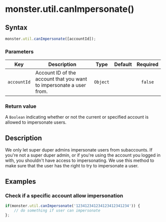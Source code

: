 # monster.util.canImpersonate()

## Syntax
```javascript
monster.util.canImpersonate([accountId]);
```

### Parameters
Key | Description | Type | Default | Required
:-: | --- | :-: | :-: | :-:
`accountId` | Account ID of the account that you want to impersonate a user from. | `Object` | | `false`

### Return value
A `Boolean` indicating whether or not the current or specified account is allowed to impersonate users.

## Description
We only let super duper admins impersonate users from subaccounts. If you're not a super duper admin, or if you're using the account you logged in with, you shouldn't have access to impersonating. We use this method to make sure that the user has the right to try to impersonate a user.

## Examples
### Check if a specific account allow impersonation
```javascript
if(monster.util.canImpersonate('123412341234123412341234')) {
	// do something if user can impersonate
};
```

